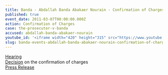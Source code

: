 ```yaml
---
title: Banda - Abdallah Banda Abakaer Nourain - Confirmation of Charges
published: true
event_date: 2011-03-07T00:00:00.000Z
action: Confirmation of Charges
case: the-prosecutor-v-banda
accused: abdallah-banda-abakaer-nourain
youtube_id: '<iframe width="420" height="315" src="https://www.youtube.com/embed/3AC9QWOtDfA" frameborder="0" allowfullscreen></iframe>'
slug: banda-events-abdallah-banda-abakaer-nourain-confirmation-of-charges-
---
```



[Hearing](https://youtu.be/3AC9QWOtDfA)
<br>[Decision](https://www.icc-cpi.int/Pages/record.aspx?docNo=ICC-02/05-03/09-121-Corr-Red) on the confirmation of charges
<br>[Press Release](https://www.icc-cpi.int/Pages/item.aspx?name=PR635)